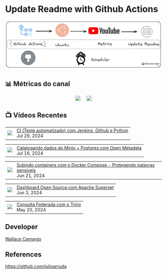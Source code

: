# Update Readme with Github Actions

![Imagemi](./assets/architecture.png)


## 📊 Métricas do canal

<div style="display: flex; justify-content: center;">
  <div style="margin-right: 10px;">
    <a href="http://youtube.com/@wallacecamargo1043?sub_confirmation=1">
      <img src="https://img.shields.io/youtube/channel/subscribers/UCK0B4IoF57JoiVVVeEcN8-A" />
    </a>
  </div>

  <div style="margin-left: 10px;">
    <a href="http://youtube.com/@wallacecamargo1043?sub_confirmation=1">
      <img src="https://img.shields.io/youtube/channel/views/UCK0B4IoF57JoiVVVeEcN8-A" />
    </a>
  </div>
</div>


## 📺 Vídeos Recentes

<!-- YOUTUBE:START --><table><tr><td><a href="https://www.youtube.com/watch?v=SGnqbHoiCDY"><img width="140px" src="https://i.ytimg.com/vi/SGnqbHoiCDY/mqdefault.jpg"></a></td>
<td><a href="https://www.youtube.com/watch?v=SGnqbHoiCDY">CI &lpar;Teste automatizado&rpar; com Jenkins, Github  e Python</a><br/>Jul 29, 2024</td></tr></table>
<table><tr><td><a href="https://www.youtube.com/watch?v=r0X-c7lWT8U"><img width="140px" src="https://i.ytimg.com/vi/r0X-c7lWT8U/mqdefault.jpg"></a></td>
<td><a href="https://www.youtube.com/watch?v=r0X-c7lWT8U">Catalogando dados do Minio + Postgres com Open Metadata</a><br/>Jul 16, 2024</td></tr></table>
<table><tr><td><a href="https://www.youtube.com/watch?v=jYVmd-trlr4"><img width="140px" src="https://i.ytimg.com/vi/jYVmd-trlr4/mqdefault.jpg"></a></td>
<td><a href="https://www.youtube.com/watch?v=jYVmd-trlr4">Subindo containers com o Docker Compose - Protegendo palavras sensíveis</a><br/>Jun 21, 2024</td></tr></table>
<table><tr><td><a href="https://www.youtube.com/watch?v=Njuc7Uw7GZE"><img width="140px" src="https://i.ytimg.com/vi/Njuc7Uw7GZE/mqdefault.jpg"></a></td>
<td><a href="https://www.youtube.com/watch?v=Njuc7Uw7GZE">Dashboard Open Source com Apache Superset</a><br/>Jun 3, 2024</td></tr></table>
<table><tr><td><a href="https://www.youtube.com/watch?v=b5jug57mStg"><img width="140px" src="https://i.ytimg.com/vi/b5jug57mStg/mqdefault.jpg"></a></td>
<td><a href="https://www.youtube.com/watch?v=b5jug57mStg">Consulta Federada com o Trino</a><br/>May 20, 2024</td></tr></table>
<!-- YOUTUBE:END -->


## Developer

[Wallace Camargo](https://www.linkedin.com/in/wallace-camargo-35b615171/) 


## References

https://github.com/julioarruda








